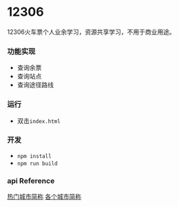 # 12306
12306火车票个人业余学习，资源共享学习，不用于商业用途。

### 功能实现
* 查询余票
* 查询站点
* 查询途径路线

### 运行
* 双击`index.html`

### 开发
* `npm install`
* `npm run build`

### api Reference
[热门城市简称](https://kyfw.12306.cn/otn/resources/js/framework/favorite_name.js)
[各个城市简称](https://kyfw.12306.cn/otn/resources/js/framework/station_name.js?station_version=1.9025)